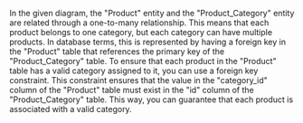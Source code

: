 In the given diagram, the "Product" entity and the "Product_Category" entity are related through a one-to-many relationship. This means that each product belongs to one category, but each category can have multiple products. In database terms, this is represented by having a foreign key in the "Product" table that references the primary key of the "Product_Category" table.
To ensure that each product in the "Product" table has a valid category assigned to it, you can use a foreign key constraint. This constraint ensures that the value in the "category_id" column of the "Product" table must exist in the "id" column of the "Product_Category" table. This way, you can guarantee that each product is associated with a valid category.
